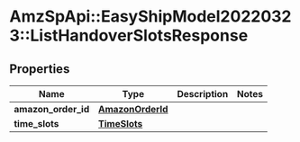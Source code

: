 # AmzSpApi::EasyShipModel20220323::ListHandoverSlotsResponse

## Properties
Name | Type | Description | Notes
------------ | ------------- | ------------- | -------------
**amazon_order_id** | [**AmazonOrderId**](AmazonOrderId.md) |  | 
**time_slots** | [**TimeSlots**](TimeSlots.md) |  | 

